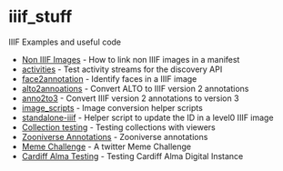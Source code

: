 # iiif_stuff
IIIF Examples and useful code

 * [Non IIIF Images](simple_images/) - How to link non IIIF images in a manifest
 * [activities](activities/) - Test activity streams for the discovery API
 * [face2annotation](face2annotation/) - Identify faces in a IIIF image
 * [alto2annoations](alto2annotations/) - Convert ALTO to IIIF version 2 annotations
 * [anno2to3](anno2to3/) - Convert IIIF version 2 annotations to version 3
 * [image_scripts](image_scripts/) - Image conversion helper scripts
 * [standalone-iiif](standalone-iiif/) - Helper script to update the ID in a level0 IIIF image
 * [Collection testing](collections/) - Testing collections with viewers
 * [Zooniverse Annotations](zooniverse/) - Zooniverse annotations
 * [Meme Challenge](meme_challenge/) - A twitter Meme Challenge
 * [Cardiff Alma Testing](alma_cardiff/) - Testing Cardiff Alma Digital Instance
